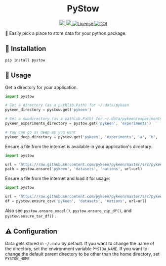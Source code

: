 <h1 align="center">
  PyStow
</h1>

<p align="center">
  <a href="https://github.com/cthoyt/pystow/actions">
    <img src="https://github.com/cthoyt/pystow/workflows/Tests/badge.svg" alt="Build status" height="18" />
  </a>

  <a href="https://badge.fury.io/py/pystow">
    <img src="https://badge.fury.io/py/pystow.svg" alt="PyPI version" height="18" />
  </a>

  <a href='https://opensource.org/licenses/MIT'>
    <img src='https://img.shields.io/badge/License-MIT-blue.svg' alt='License'/>
  </a>

  <a href="https://zenodo.org/badge/latestdoi/318194121">
    <img src="https://zenodo.org/badge/318194121.svg" alt="DOI">
  </a>
</p>

👜 Easily pick a place to store data for your python package.

## 🚀 Installation

`pip install pystow`

## 💪 Usage

Get a directory for your application.

```python
import pystow

# Get a directory (as a pathlib.Path) for ~/.data/pykeen
pykeen_directory = pystow.get('pykeen')

# Get a subdirectory (as a pathlib.Path) for ~/.data/pykeen/experiments
pykeen_experiments_directory = pystow.get('pykeen', 'experiments')

# You can go as deep as you want
pykeen_deep_directory = pystow.get('pykeen', 'experiments', 'a', 'b', 'c')
```

Ensure a file from the internet is available in your application's directory:

```python
import pystow

url = 'https://raw.githubusercontent.com/pykeen/pykeen/master/src/pykeen/datasets/nations/test.txt'
path = pystow.ensure('pykeen', 'datasets', 'nations', url=url)
```

Ensure a file from the internet and load it for usage:

```python
import pystow

url = 'https://raw.githubusercontent.com/pykeen/pykeen/master/src/pykeen/datasets/nations/test.txt'
df = pystow.ensure_csv('pykeen', 'datasets', 'nations', url=url)


```

Also see `pystow.ensure_excel()`, `pystow.ensure_zip_df()`, and `pystow.ensure_tar_df()` .

## ⚠️ Configuration

Data gets stored in `~/.data` by default. If you want to change the name of the directory, set the environment
variable `PYSTOW_NAME`. If you want to change the default parent directory to be other than the home directory,
set `PYSTOW_HOME`
